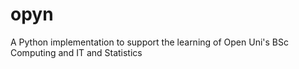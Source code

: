 
# opyn

 A Python implementation to support the learning of Open Uni's BSc Computing and IT and Statistics

